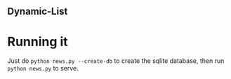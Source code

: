 Dynamic-List
---------

Running it
==========

Just do ```python news.py --create-db``` to create
the sqlite database, then run ```python news.py``` to serve.

